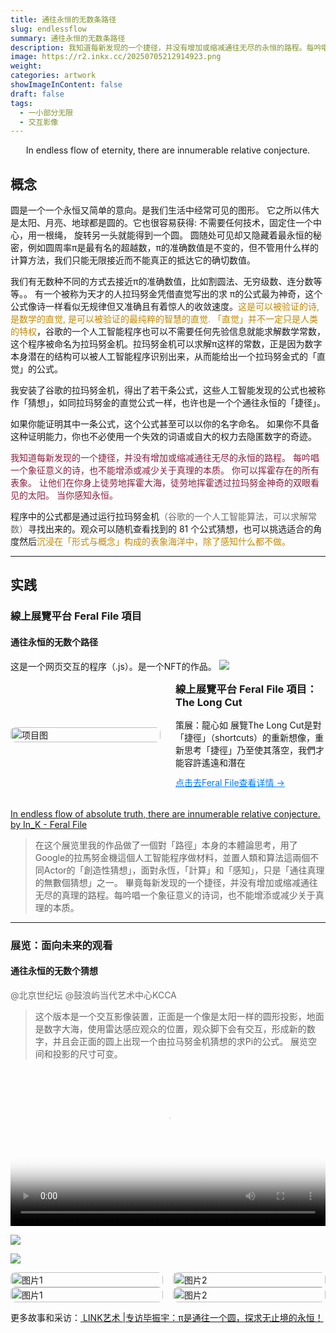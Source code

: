 ```yaml
---
title: 通往永恒的无数条路径
slug: endlessflow
summary: 通往永恒的无数条路径
description: 我知道每新发现的一个捷径，并没有增加或缩减通往无尽的永恒的路程。每吟唱一个象征意义的诗，也不能增添或减少关于真理的本质。
image: https://r2.inkx.cc/20250705212914923.png
weight:
categories: artwork
showImageInContent: false
draft: false
tags:
  - 一小部分无限
  - 交互影像
---
```


<div align="center">In endless flow of eternity, there are innumerable relative conjecture.</div>

## 概念
圆是一个一个永恒又简单的意向。是我们生活中经常可见的图形。
它之所以伟大是太阳、月亮、地球都是圆的。它也很容易获得: 不需要任何技术，固定住一个中心，用一根绳， 旋转另一头就能得到一个圆。
圆随处可见却又隐藏着最永恒的秘密，例如圆周率π是最有名的超越数，π的准确数值是不变的，但不管用什么样的计算方法，我们只能无限接近而不能真正的抵达它的确切数值。

我们有无数种不同的方式去接近π的准确数值，比如割圆法、无穷级数、连分数等等。。
有一个被称为天才的人拉玛努金凭借直觉写出的求 π的公式最为神奇，这个公式像诗一样看似无规律但又准确且有着惊人的收敛速度。<font color="#C28800">这是可以被验证的诗, 是数学的直觉, 是可以被验证的最纯粹的智慧的直觉.</font>
<font color="#C28800">「直觉」并不一定只是人类的特权</font>，谷歌的一个人工智能程序也可以不需要任何先验信息就能求解数学常数，这个程序被命名为拉玛努金机。拉玛努金机可以求解π这样的常数，正是因为数字本身潜在的结构可以被人工智能程序识别出来，从而能给出一个拉玛努金式的「直觉」的公式。

我安装了谷歌的拉玛努金机，得出了若干条公式，这些人工智能发现的公式也被称作「猜想」，如同拉玛努金的直觉公式一样，也许也是一个个通往永恒的「捷径」。

如果你能证明其中一条公式，这个公式甚至可以以你的名字命名。
如果你不具备这种证明能力，你也不必使用一个失效的词语或自大的权力去隐匿数字的奇迹。


<font color="8B1E3F">我知道每新发现的一个捷径，并没有增加或缩减通往无尽的永恒的路程。</font>
<font color="#8B1E3F">每吟唱一个象征意义的诗，也不能增添或减少关于真理的本质。</font>
<font color="8B1E3F">你可以挥霍存在的所有表象。</font>
<font color="8B1E3F">让他们在你身上徒劳地挥霍大海，徒劳地挥霍透过拉玛努金神奇的双眼看见的太阳。</font>
<font color="8B1E3F">当你感知永恒。</font>


程序中的公式都是通过运行拉玛努金机<font color="#696969">（谷歌的一个人工智能算法，可以求解常数）</font>寻找出来的。观众可以随机查看找到的 81 个公式猜想，也可以挑选适合的角度然后<font color="#C28800">沉浸在「形式与概念」构成的表象海洋中，除了感知什么都不做。</font>



---


## 实践

### 線上展覽平台 Feral File 項目
#### 通往永恒的无数个路径
这是一个网页交互的程序（.js）。是一个NFT的作品。
![](https://r2.inkx.cc/20250705205422648.png)



<div style="display: flex; gap: 24px; align-items: center; margin-bottom: 32px;">
  <div style="flex: 1;">
    <img src="https://r2.inkx.cc/20250705215107476.png" alt="项目图" style="width:100%; border-radius:8px;" />
  </div>
  <div style="flex: 1;">
    <h3 style="margin-top: 0;">線上展覽平台 Feral File 項目：The Long Cut</h3>
    <p style="margin: 0 0 12px;">策展：龍心如 展覽The Long Cut是對「捷徑」（shortcuts）的重新想像，重新思考「捷徑」乃至使其落空，我們才能容許遙遠和潛在</p>
    <a href="https://feralfile.com/artworks/in-endless-flow-of-absolute-truth-there-are-innumerable-relative-conjecture-chz?fromExhibition=the-long-cut-bqv" style="color: #007BFF; text-decoration: underline;">点击去Feral File查看详情 →</a>
  </div>
</div>


[In endless flow of absolute truth, there are innumerable relative conjecture. by In_K - Feral File](https://feralfile.com/artworks/in-endless-flow-of-absolute-truth-there-are-innumerable-relative-conjecture-chz?fromExhibition=the-long-cut-bqv)

>在这个展览里我的作品做了一個對「路徑」本身的本體論思考，用了Google的拉馬努金機這個人工智能程序做材料，並置人類和算法這兩個不同Actor的「創造性猜想」，面對永恆，「計算」和「感知」，只是「通往真理的無數個猜想」之一。
>畢竟每新发现的一个捷径，并没有增加或缩减通往无尽的真理的路程。每吟唱一个象征意义的诗词，也不能增添或减少关于真理的本质。


---
### 展览：面向未来的观看
#### 通往永恒的无数个猜想
<font color="#696969">@北京世纪坛 @鼓浪屿当代艺术中心KCCA</font>
>这个版本是一个交互影像装置，正面是一个像是太阳一样的圆形投影，地面是数字大海，使用雷达感应观众的位置，观众脚下会有交互，形成新的数字，并且会正面的圆上出现一个由拉马努金机猜想的求Pi的公式。
>展览空间和投影的尺寸可变。


<video controls width="100%" poster="https://r2.inkx.cc/20250705212914923.png">
  <source src="https://r2.inkx.cc/20250705214104011.mp4" type="video/mp4">
  您的浏览器不支持 video 标签。
</video>


![](https://r2.inkx.cc/20250705212820118.png)

![](https://r2.inkx.cc/20250705212914923.png)
<div style="display: grid; grid-template-columns: 1fr 1fr; gap: 16px;">
  <img src="https://r2.inkx.cc/20250706130532320.png" alt="图片1" style="width:100%; border-radius:8px;" />
  <img src="https://r2.inkx.cc/20250705212935241.png" alt="图片2" style="width:100%; border-radius:8px;" />
</div>

<div style="display: grid; grid-template-columns: 1fr 1fr; gap: 16px;">
  <img src="https://r2.inkx.cc/20250705213000630.png" alt="图片1" style="width:100%; border-radius:8px;" />
  <img src="https://r2.inkx.cc/20250705212845167.png" alt="图片2" style="width:100%; border-radius:8px;" />
</div>




更多故事和采访：[ LINK艺术 |专访毕振宇：π是通往一个圆，探求无止境的永恒！](https://mp.weixin.qq.com/s/lfPc_uYL8p5eaqF47tpfwg)


